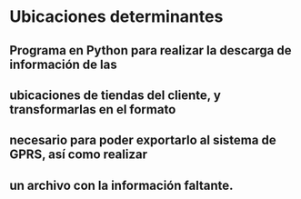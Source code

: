 # Ubicaciones determinantes
## Programa en Python para realizar la descarga de información de las 
## ubicaciones de tiendas del cliente, y transformarlas en el formato 
## necesario para poder exportarlo al sistema de GPRS, así como realizar 
## un archivo con la información faltante. 
